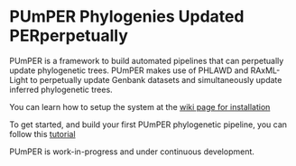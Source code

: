 # PUmPER Phylogenies Updated PERperpetually

PUmPER is a framework to build automated pipelines that can perpetually update phylogenetic trees. PUmPER makes use of PHLAWD and RAxML-Light to perpetually update Genbank datasets and simultaneously update inferred phylogenetic trees.

You can learn how to setup the system at the [wiki page for installation](https://github.com/fizquierdo/perpetually-updated-trees/wiki/Setup)

To get started, and build your first PUmPER phylogenetic pipeline, you can follow this [tutorial](https://github.com/fizquierdo/perpetually-updated-trees/wiki/Getting-Started) 

PUmPER is work-in-progress and under continuous development. 


